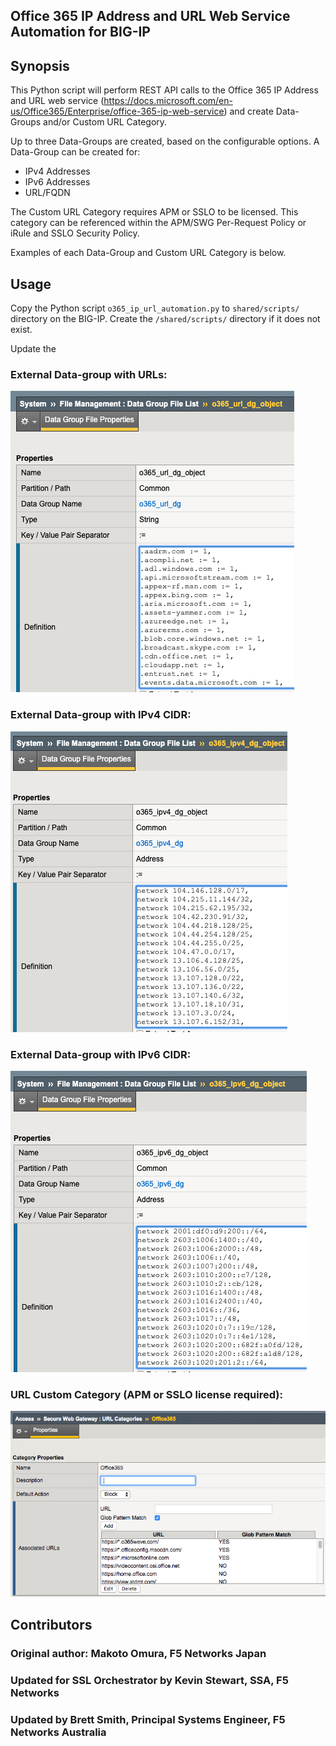 ## Office 365 IP Address and URL Web Service Automation for BIG-IP

## Synopsis

This Python script will perform REST API calls to the Office 365 IP Address and URL web service (https://docs.microsoft.com/en-us/Office365/Enterprise/office-365-ip-web-service) and create Data-Groups and/or Custom URL Category.

Up to three Data-Groups are created, based on the configurable options. A Data-Group can be created for:
- IPv4 Addresses
- IPv6 Addresses
- URL/FQDN

The Custom URL Category requires APM or SSLO to be licensed. This category can be referenced within the APM/SWG Per-Request Policy or iRule and SSLO Security Policy.

Examples of each Data-Group and Custom URL Category is below.

## Usage

Copy the Python script `o365_ip_url_automation.py` to `shared/scripts/` directory on the BIG-IP. Create the `/shared/scripts/` directory if it does not exist.

Update the 

### External Data-group with URLs:
 
![o365_url_dg](https://github.com/brett-at-f5/f5-office365-ip-url-automation/blob/master/o365_url_dg.png)
 
### External Data-group with IPv4 CIDR:
 
![o365_ipv4_dg](https://github.com/brett-at-f5/f5-office365-ip-url-automation/blob/master/o365_ipv4_dg.png)
 
### External Data-group with IPv6 CIDR:
 
![o365_ipv6_dg](https://github.com/brett-at-f5/f5-office365-ip-url-automation/blob/master/o365_ipv6_dg.png)
 
### URL Custom Category (APM or SSLO license required):
 
![o365_url_category](https://github.com/brett-at-f5/f5-office365-ip-url-automation/blob/master/o365_url_category.png)


## Contributors
### Original author: Makoto Omura, F5 Networks Japan
### Updated for SSL Orchestrator by Kevin Stewart, SSA, F5 Networks
### Updated by Brett Smith, Principal Systems Engineer, F5 Networks Australia
